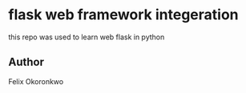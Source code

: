 # flask web framework integeration
this repo was used to learn web
flask in python

## Author
Felix Okoronkwo
